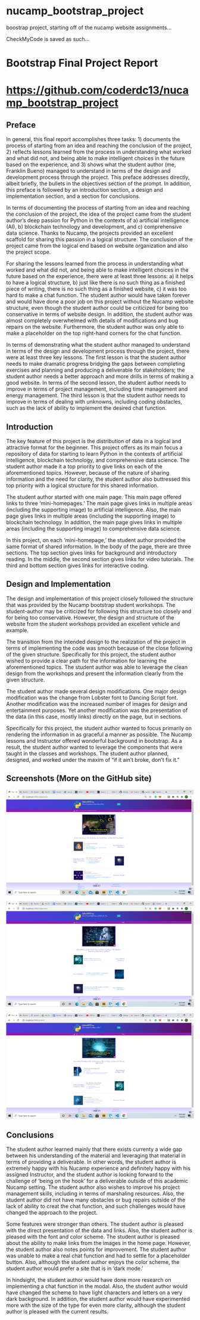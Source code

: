 # nucamp_bootstrap_project
boostrap project, starting off of the nucamp website assignments...



CheckMyCode is saved as such...

 <script>
        CheckMyCode = {
            'key': 'dKS3sdf9Ab',
            'courseid': 'boot.nucamp',
            'author': 'Franklin Bueno',
            'assignment': 'final'
        }
    </script>







# Bootstrap Final Project Report
# https://github.com/coderdc13/nucamp_bootstrap_project  

## Preface
In general, this final report accomplishes three tasks: 1) documents the process of starting from an idea and reaching the conclusion of the project, 2) reflects lessons learned from the process in understanding what worked and what did not, and being able to make intelligent choices in the future based on the experience, and 3) shows what the student author (me, Franklin Bueno) managed to understand in terms of the design and development process through the project. This preface addresses directly, albeit briefly, the bullets in the objectives section of the prompt. In addition, this preface is followed by an introduction section, a design and implementation section, and a section for conclusions.

In terms of documenting the process of starting from an idea and reaching the conclusion of the project, the idea of the project came from the student author’s deep passion for Python in the contexts of a) artificial intelligence (AI), b) blockchain technology and development, and c) comprehensive data science. Thanks to Nucamp, the projects provided an excellent scaffold for sharing this passion in a logical structure. The conclusion of the project came from the logical end based on website organization and also the project scope.

For sharing the lessons learned from the process in understanding what worked and what did not, and being able to make intelligent choices in the future based on the experience, there were at least three lessons: a) it helps to have a logical structure, b) just like there is no such thing as a finished piece of writing, there is no such thing as a finished website, c) it was too hard to make a chat function. The student author would have taken forever and would have done a poor job on this project without the Nucamp website structure, even though the student author could be criticized for being too conservative in terms of website design. In addition, the student author was almost completely overwhelmed with details of modifications and bug repairs on the website. Furthermore, the student author was only able to make a placeholder on the top right-hand corners for the chat function.

In terms of demonstrating what the student author managed to understand in terms of the design and development process through the project, there were at least three key lessons. The first lesson is that the student author needs to make dramatic progress bridging the gaps between completing exercises and planning and producing a deliverable for stakeholders; the student author needs a better approach and more drills in terms of making a good website. In terms of the second lesson, the student author needs to improve in terms of project management, including time management and energy management. The third lesson is that the student author needs to improve in terms of dealing with unknowns, including coding obstacles, such as the lack of ability to implement the desired chat function.


## Introduction
The key feature of this project is the distribution of data in a logical and attractive format for the beginner. This project offers as its main focus a repository of data for starting to learn Python in the contexts of artificial intelligence, blockchain technology, and comprehensive data science. The student author made it a top priority to give links on each of the aforementioned topics. However, because of the nature of sharing information and the need for clarity, the student author also buttressed this top priority with a logical structure for this shared information. 

The student author started with one main page. This main page offered links to three ‘mini-homepages.’ The main page gives links in multiple areas (including the supporting image) to artificial intelligence. Also, the main page gives links in multiple areas (including the supporting image) to blockchain technology. In addition, the main page gives links in multiple areas (including the supporting image) to comprehensive data science. 

In this project, on each ‘mini-homepage,’ the student author provided the same format of shared information. In the body of the page, there are three sections. The top section gives links for background and introductory reading. In the middle, the second section gives links for video tutorials. The third and bottom section gives links for interactive coding.


## Design and Implementation
The design and implementation of this project closely followed the structure that was provided by the Nucamp bootstrap student workshops. The student-author may be criticized for following this structure too closely and for being too conservative. However, the design and structure of the website from the student workshops provided an excellent vehicle and example.

The transition from the intended design to the realization of the project in terms of implementing the code was smooth because of the close following of the given structure. Specifically for this project, the student author wished to provide a clear path for the information for learning the aforementioned topics. The student author was able to leverage the clean design from the workshops and present the information clearly from the given structure.

The student author made several design modifications. One major design modification was the change from Lobster font to Dancing Script font. Another modification was the increased number of images for design and entertainment purposes. Yet another modification was the presentation of the data (in this case, mostly links) directly on the page, but in sections.

Specifically for this project, the student author wanted to focus primarily on rendering the information in as graceful a manner as possible. The Nucamp lessons and Instructor offered wonderful background in bootstrap. As a result, the student author wanted to leverage the components that were taught in the classes and workshops. The student author planned, designed, and worked under the maxim of “if it ain’t broke, don’t fix it.” 


## Screenshots (More on the GitHub site)






![text](/img/nb1.png)







![text](/img/nb2.png)







![text](/img/nb3.png)






























## Conclusions
The student author learned mainly that there exists currenty a wide gap between his understanding of the material and leveraging that material in terms of providing a deliverable. In other words, the student author is extremely happy with his Nucamp experience and definitely happy with his assigned Instructor, and the student author is looking forward to the challenge of ‘being on the hook’ for a deliverable outside of this academic Nucamp setting. The student author also wishes to improve his project management skills, including in terms of marshaling resources. Also, the student author did not have many obstacles or bug repairs outside of the lack of ability to creat the chat function, and such challenges would have changed the approach to the project.

Some features were stronger than others. The student author is pleased with the direct presentation of the data and links. Also, the student author is pleased with the font and color scheme. The student author is pleased about the ability to make links from the images in the home page. However, the student author also notes points for improvement. The student author was unable to make a real chat function and had to settle for a placeholder button. Also, although the student author enjoys the color scheme, the student author would prefer a site that is in ‘dark mode.’ 

In hindsight, the student author would have done more research on implementing a chat function in the modal. Also, the student author would have changed the scheme to have light characters and letters on a very dark background. In addition, the student author would have experimented more with the size of the type for even more clarity, although the student author is pleased with the current results.








